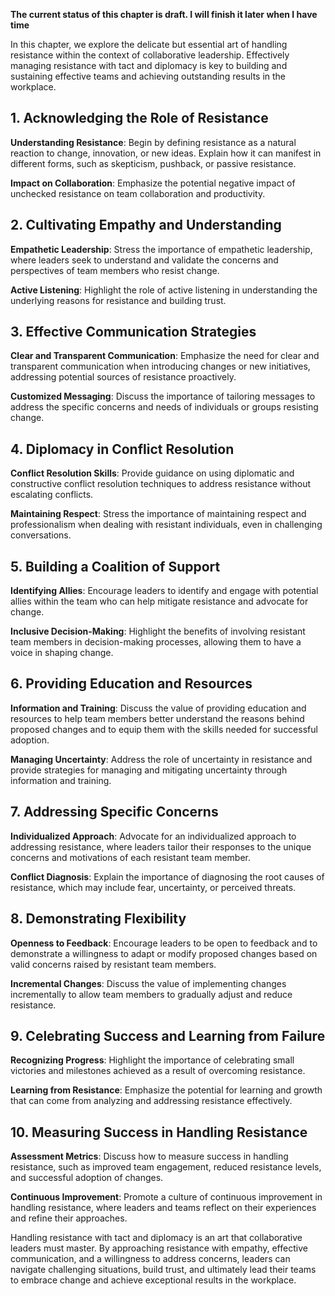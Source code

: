 **The current status of this chapter is draft. I will finish it later when I have time**

In this chapter, we explore the delicate but essential art of handling resistance within the context of collaborative leadership. Effectively managing resistance with tact and diplomacy is key to building and sustaining effective teams and achieving outstanding results in the workplace.

**1. Acknowledging the Role of Resistance**
-------------------------------------------

**Understanding Resistance**: Begin by defining resistance as a natural reaction to change, innovation, or new ideas. Explain how it can manifest in different forms, such as skepticism, pushback, or passive resistance.

**Impact on Collaboration**: Emphasize the potential negative impact of unchecked resistance on team collaboration and productivity.

**2. Cultivating Empathy and Understanding**
--------------------------------------------

**Empathetic Leadership**: Stress the importance of empathetic leadership, where leaders seek to understand and validate the concerns and perspectives of team members who resist change.

**Active Listening**: Highlight the role of active listening in understanding the underlying reasons for resistance and building trust.

**3. Effective Communication Strategies**
-----------------------------------------

**Clear and Transparent Communication**: Emphasize the need for clear and transparent communication when introducing changes or new initiatives, addressing potential sources of resistance proactively.

**Customized Messaging**: Discuss the importance of tailoring messages to address the specific concerns and needs of individuals or groups resisting change.

**4. Diplomacy in Conflict Resolution**
---------------------------------------

**Conflict Resolution Skills**: Provide guidance on using diplomatic and constructive conflict resolution techniques to address resistance without escalating conflicts.

**Maintaining Respect**: Stress the importance of maintaining respect and professionalism when dealing with resistant individuals, even in challenging conversations.

**5. Building a Coalition of Support**
--------------------------------------

**Identifying Allies**: Encourage leaders to identify and engage with potential allies within the team who can help mitigate resistance and advocate for change.

**Inclusive Decision-Making**: Highlight the benefits of involving resistant team members in decision-making processes, allowing them to have a voice in shaping change.

**6. Providing Education and Resources**
----------------------------------------

**Information and Training**: Discuss the value of providing education and resources to help team members better understand the reasons behind proposed changes and to equip them with the skills needed for successful adoption.

**Managing Uncertainty**: Address the role of uncertainty in resistance and provide strategies for managing and mitigating uncertainty through information and training.

**7. Addressing Specific Concerns**
-----------------------------------

**Individualized Approach**: Advocate for an individualized approach to addressing resistance, where leaders tailor their responses to the unique concerns and motivations of each resistant team member.

**Conflict Diagnosis**: Explain the importance of diagnosing the root causes of resistance, which may include fear, uncertainty, or perceived threats.

**8. Demonstrating Flexibility**
--------------------------------

**Openness to Feedback**: Encourage leaders to be open to feedback and to demonstrate a willingness to adapt or modify proposed changes based on valid concerns raised by resistant team members.

**Incremental Changes**: Discuss the value of implementing changes incrementally to allow team members to gradually adjust and reduce resistance.

**9. Celebrating Success and Learning from Failure**
----------------------------------------------------

**Recognizing Progress**: Highlight the importance of celebrating small victories and milestones achieved as a result of overcoming resistance.

**Learning from Resistance**: Emphasize the potential for learning and growth that can come from analyzing and addressing resistance effectively.

**10. Measuring Success in Handling Resistance**
------------------------------------------------

**Assessment Metrics**: Discuss how to measure success in handling resistance, such as improved team engagement, reduced resistance levels, and successful adoption of changes.

**Continuous Improvement**: Promote a culture of continuous improvement in handling resistance, where leaders and teams reflect on their experiences and refine their approaches.

Handling resistance with tact and diplomacy is an art that collaborative leaders must master. By approaching resistance with empathy, effective communication, and a willingness to address concerns, leaders can navigate challenging situations, build trust, and ultimately lead their teams to embrace change and achieve exceptional results in the workplace.

